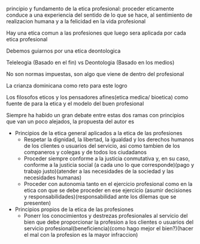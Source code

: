 principio y fundamento de la etica profesional: proceder eticamente conduce a una experiencia del sentido de lo que se hace, al sentimiento de realizacion humana y a la felicidad en la vida profesional

Hay una etica comun a las profesiones que luego sera aplicada por cada etica profesional

Debemos guiarnos por una etica deontologica

Teleleogia (Basado en el fin) vs Deontologia (Basado en los medios)

No son normas impuestas, son algo que viene de dentro del profesional

La crianza dominicana como reto para este logro

Los filosofos eticos y los pensadores afines(etica medica/ bioetica) como fuente de para la etica y el modelo del buen profesional

Siempre ha habido un gran debate entre estas dos ramas con principios que van un poco alejados, la propuesta del autor es

+ Principios de la etica general aplicados a la etica de las profesiones
  + Respetar la dignidad, la libertad, la igualdad y los derechos humanos de los clientes o usuarios del servicio, asi como tambien de los companeros y colegas y de todos los ciudadanos
  + Proceder siempre conforme a la justicia conmutativa y, en su caso, conforme a la justicia social (a cada uno lo que corresponde)(pago y trabajo justo)(atender a las necesidades de la sociedad y las necesidades humanas)
  + Proceder con autonomia tanto en el ejercicio profesional como en la etica con que se debe proceder en ese ejercicio (asumir decisiones y responsabilidades)(responsabilidad ante los dilemas que se presenten)
+ Principios propios de la etica de las profesiones
  + Ponerr los conocimientos y destrezas profesionales al servicio del bien que debe proporcionar la profesion a los clientes o usuarios del servicio profesional(beneficiencia)(como hago mejor el bien?)(hacer el mal con la profesion es la mayor infraccion)